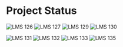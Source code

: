 # Project Status

![LMS 126][lms_126]
![LMS 127][lms_127]
![LMS 129][lms_129]
![LMS 130][lms_130]

![LMS 131][lms_131]
![LMS 132][lms_132]
![LMS 133][lms_133]
![LMS 135][lms_135]

<!-- Change REPO_NAME for the name of your repository -->
[lms_126]: https://byob.yarr.is/linero-tech/kotlin-hw-MBX619/module_126
[lms_127]: https://byob.yarr.is/linero-tech/kotlin-hw-MBX619/module_127
[lms_129]: https://byob.yarr.is/linero-tech/kotlin-hw-MBX619/module_129
[lms_130]: https://byob.yarr.is/linero-tech/kotlin-hw-MBX619/module_130
[lms_131]: https://byob.yarr.is/linero-tech/kotlin-hw-MBX619/module_131
[lms_132]: https://byob.yarr.is/linero-tech/kotlin-hw-MBX619/module_132
[lms_133]: https://byob.yarr.is/linero-tech/kotlin-hw-MBX619/module_133
[lms_135]: https://byob.yarr.is/linero-tech/kotlin-hw-MBX619/module_135
